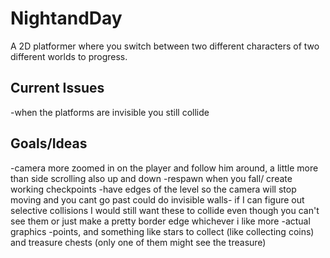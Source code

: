 NightandDay
===========
A 2D platformer where you switch between two different characters of two different worlds to progress.

Current Issues
--------------
-when the platforms are invisible you still collide

Goals/Ideas
-----------
-camera more zoomed in on the player and follow him around, a little more than side scrolling also up and down
-respawn when you fall/ create working checkpoints
-have edges of the level so the camera will stop moving and you cant go past could do invisible walls- if I can figure out selective collisions I would still want these to collide even though you can't see them or just make a pretty border edge whichever i like more
-actual graphics 
-points, and something like stars to collect (like collecting coins) and treasure chests (only one of them might see the treasure)
